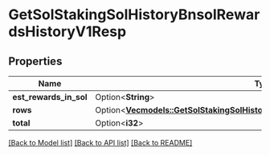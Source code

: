 # GetSolStakingSolHistoryBnsolRewardsHistoryV1Resp

## Properties

Name | Type | Description | Notes
------------ | ------------- | ------------- | -------------
**est_rewards_in_sol** | Option<**String**> |  | [optional]
**rows** | Option<[**Vec<models::GetSolStakingSolHistoryBnsolRewardsHistoryV1RespRowsInner>**](GetSolStakingSolHistoryBnsolRewardsHistoryV1Resp_rows_inner.md)> |  | [optional]
**total** | Option<**i32**> |  | [optional]

[[Back to Model list]](../README.md#documentation-for-models) [[Back to API list]](../README.md#documentation-for-api-endpoints) [[Back to README]](../README.md)


